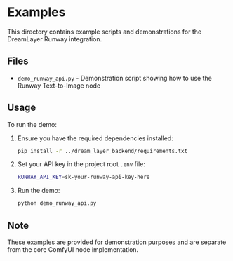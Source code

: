 # Examples

This directory contains example scripts and demonstrations for the DreamLayer Runway integration.

## Files

- `demo_runway_api.py` - Demonstration script showing how to use the Runway Text-to-Image node

## Usage

To run the demo:

1. Ensure you have the required dependencies installed:

   ```bash
   pip install -r ../dream_layer_backend/requirements.txt
   ```

2. Set your API key in the project root `.env` file:

   ```bash
   RUNWAY_API_KEY=sk-your-runway-api-key-here
   ```

3. Run the demo:
   ```bash
   python demo_runway_api.py
   ```

## Note

These examples are provided for demonstration purposes and are separate from the core ComfyUI node implementation.
